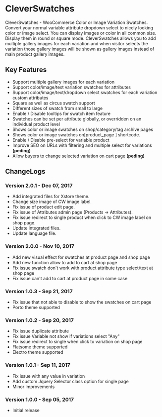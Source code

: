 # CleverSwatches

CleverSwatches - WooCommerce Color or Image Variation Swatches. Convert your normal variable attribute dropdown select to nicely looking color or image select. You can display images or color in all common size. Display them in round or square mode. CleverSwatches allows you to add multiple gallery images for each variation and when visitor selects the variation those gallery images will be shown as gallery images instead of main product gallery images.

## Key Features

- Support multiple gallery images for each variation
- Support color/image/text variation swatches for attributes
- Support color/image/text/dropdown select swatches for each variation custom attributes
- Square as well as circus swatch support
- Different sizes of swatch from small to large
- Enable / Disable tooltips for swatch item feature
- Swatches can be set per attribute globally, or overridden on an individual product level
- Shows color or image swatches on shop/category/tag archive pages
- Shows color or image swatches on[product_page ] shortcode.
- Enable / Disable pre-select for variable product
- Improve SEO on URLs with filtering and multiple select for variations __(peding)__
- Allow buyers to change selected variation on cart page __(peding)__ 

## ChangeLogs

### Version 2.0.1 - Dec 07, 2017 
- Add integrated files for Xstore theme.
- Change size image of CW image label.
- Fix issue of product edit page.
- Fix issue of Attributes admin page (Products -> Attributes).
- Fix issue redirect to single product when click to CW image label on shop page.
- Update integrated files.
- Update language file.

### Version 2.0.0 - Nov 10, 2017 

- Add new visual effect for swatches at product page and shop page
- Add new function allow to add to cart at shop page
- Fix issue swatch don't work with product attribute type select/text at shop page
- Fix issue can't add to cart at product page in some case

### Version 1.0.3 - Sep 21, 2017 

- Fix issue that not able to disable to show the swatches on cart page
- Porto theme supported

### Version 1.0.2 - Sep 20, 2017 

- Fix issue duplicate attribute
- Fix issue Variable not show if variations select "Any"
- Fix issue redirect to single when click to variation on shop page
- Flatsome theme supported
- Electro theme supported

### Version 1.0.1 - Sep 11, 2017

- Fix issue with any value in variation
- Add custom Jquery Selector class option for single page
- Minor improvements 

### Version 1.0.0 - Sep 05, 2017

- Initial release
